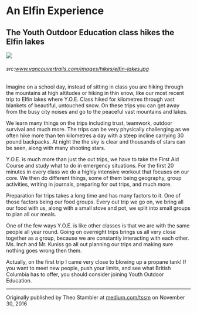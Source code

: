 # An Elfin Experience
## The Youth Outdoor Education class hikes the Elfin lakes

![](https://www.vancouvertrails.com/images/hikes/elfin-lakes.jpg)
###### src:www.vancouvertrails.com/images/hikes/elfin-lakes.jpg

<div class="col2">

Imagine on a school day, instead of sitting in class you are hiking through the mountains at high altitudes or hiking in thin snow, like our most recent trip to Elfin lakes where Y.O.E. Class hiked for kilometres through vast blankets of beautiful, untouched snow. On these trips you can get away from the busy city noises and go to the peaceful vast mountains and lakes. 
<br />

We learn many things on the trips including trust, teamwork, outdoor survival and much more. The trips can be very physically challenging as we often hike more than ten kilometres a day with a steep incline carrying 30 pound backpacks. At night the the sky is clear and thousands of stars can be seen, along with many shooting stars.
<br />

Y.O.E. is much more than just the out trips, we have to take the First Aid Course and study what to do in emergency situations. For the first 20 minutes in every class we do a highly intensive workout that focuses on our core. We then do different things, some of them being geography, group activities, writing in journals, preparing for out trips, and much more. 
<br />

Preparation for trips takes a long time and has many factors to it. One of those factors being our food groups. Every out trip we go on, we bring all our food with us, along with a small stove and pot, we split into small groups to plan all our meals.
<br />

One of the few ways Y.O.E. is like other classes is that we are with the same people all year round. Going on overnight trips brings us all very close together as a group, because we are constantly interacting with each other. Ms. Inch and Mr. Kuniss go all out planning our trips and making sure nothing goes wrong then them. 
<br />

Actually, on the first trip I came very close to blowing up a propane tank! If you want to meet new people, push your limits, and see what British Columbia has to offer, you should consider joining Youth Outdoor Education.

</div>

___

Originally published by Theo Stambler at [medium.com/tssm](https://medium.com/tssm/an-elfin-experience-a91bf748a1d5#.44az0brgp) on November 30, 2016

